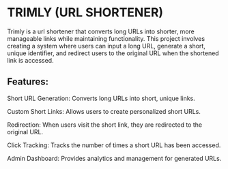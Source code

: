 # TRIMLY (URL SHORTENER)

Trimly is a url shortener that converts long URLs into shorter, more manageable links while maintaining functionality. This project involves creating a system where users can input a long URL, generate a short, unique identifier, and redirect users to the original URL when the shortened link is accessed.

## Features:
Short URL Generation: Converts long URLs into short, unique links.

Custom Short Links: Allows users to create personalized short URLs.

Redirection: When users visit the short link, they are redirected to the original URL.

Click Tracking: Tracks the number of times a short URL has been accessed.

Admin Dashboard: Provides analytics and management for generated URLs.
